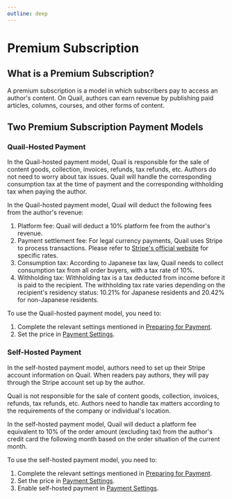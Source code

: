 ```yaml
---
outline: deep
---
```


# Premium Subscription

## What is a Premium Subscription?

A premium subscription is a model in which subscribers pay to access an author's content. On Quail, authors can earn revenue by publishing paid articles, columns, courses, and other forms of content.

## Two Premium Subscription Payment Models

### Quail-Hosted Payment

In the Quail-hosted payment model, Quail is responsible for the sale of content goods, collection, invoices, refunds, tax refunds, etc. Authors do not need to worry about tax issues. Quail will handle the corresponding consumption tax at the time of payment and the corresponding withholding tax when paying the author.

In the Quail-hosted payment model, Quail will deduct the following fees from the author's revenue:

1. Platform fee: Quail will deduct a 10% platform fee from the author's revenue.
2. Payment settlement fee: For legal currency payments, Quail uses Stripe to process transactions. Please refer to [Stripe's official website](https://stripe.com/en-jp/pricing) for specific rates.
3. Consumption tax: According to Japanese tax law, Quail needs to collect consumption tax from all order buyers, with a tax rate of 10%.
4. Withholding tax: Withholding tax is a tax deducted from income before it is paid to the recipient. The withholding tax rate varies depending on the recipient's residency status: 10.21% for Japanese residents and 20.42% for non-Japanese residents.

To use the Quail-hosted payment model, you need to:

1. Complete the relevant settings mentioned in [Preparing for Payment](./monetization.md).
2. Set the price in [Payment Settings](./payment-settings).

### Self-Hosted Payment

In the self-hosted payment model, authors need to set up their Stripe account information on Quail. When readers pay authors, they will pay through the Stripe account set up by the author.

Quail is not responsible for the sale of content goods, collection, invoices, refunds, tax refunds, etc. Authors need to handle tax matters according to the requirements of the company or individual's location.

In the self-hosted payment model, Quail will deduct a platform fee equivalent to 10% of the order amount (excluding tax) from the author's credit card the following month based on the order situation of the current month.

To use the self-hosted payment model, you need to:

1. Complete the relevant settings mentioned in [Preparing for Payment](./monetization.md).
2. Set the price in [Payment Settings](./payment-settings).
3. Enable self-hosted payment in [Payment Settings](./payment-settings).
